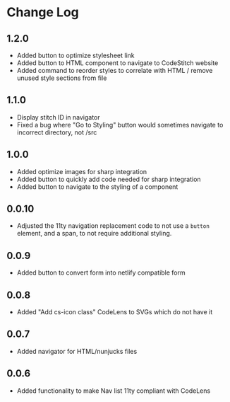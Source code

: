 # Change Log

## 1.2.0

* Added button to optimize stylesheet link
* Added button to HTML component to navigate to CodeStitch website
* Added command to reorder styles to correlate with HTML / remove unused style sections from file

## 1.1.0

* Display stitch ID in navigator
* Fixed a bug where "Go to Styling" button would sometimes navigate to incorrect directory, not /src

## 1.0.0

- Added optimize images for sharp integration
- Added button to quickly add code needed for sharp integration
- Added button to navigate to the styling of a component

## 0.0.10

* Adjusted the 11ty navigation replacement code to not use a `button `element, and a span, to not require additional styling.

## 0.0.9

- Added button to convert form into netlify compatible form

## 0.0.8

- Added "Add cs-icon class" CodeLens to SVGs which do not have it

## 0.0.7

- Added navigator for HTML/nunjucks files

## 0.0.6

- Added functionality to make Nav list 11ty compliant with CodeLens

